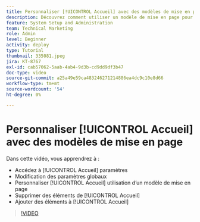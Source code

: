```yaml
---
title: Personnaliser [!UICONTROL Accueil] avec des modèles de mise en page
description: Découvrez comment utiliser un modèle de mise en page pour personnaliser [!UICONTROL Accueil] en ajoutant ou en supprimant des champs.
feature: System Setup and Administration
team: Technical Marketing
role: Admin
level: Beginner
activity: deploy
type: Tutorial
thumbnail: 335081.jpeg
jira: KT-8767
exl-id: cab57062-5aab-4ab4-9d3b-cd9dd9df3b47
doc-type: video
source-git-commit: a25a49e59ca483246271214886ea4dc9c10e8d66
workflow-type: tm+mt
source-wordcount: '54'
ht-degree: 0%

---
```


# Personnaliser [!UICONTROL Accueil] avec des modèles de mise en page

Dans cette vidéo, vous apprendrez à :

* Accédez à [!UICONTROL Accueil] paramètres
* Modification des paramètres globaux
* Personnaliser [!UICONTROL Accueil] utilisation d’un modèle de mise en page
* Supprimer des éléments de [!UICONTROL Accueil]
* Ajouter des éléments à [!UICONTROL Accueil]

>[!VIDEO](https://video.tv.adobe.com/v/335081/?quality=12&learn=on)
